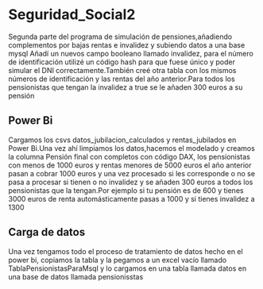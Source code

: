 # Seguridad_Social2
Segunda parte del programa de simulación de pensiones,añadiendo complementos por bajas rentas e invalidez y subiendo datos a una base mysql
Añadí un nuevos campo booleano llamado invalidez, para el número de identificación utilizé un código hash para que fuese único y poder simular el DNI correctamente.También creé otra tabla con los mismos números de identificación y las rentas del año anterior.Para todos los pensionistas que tengan la invalidez a true se le añaden 300 euros a su pensión
## Power Bi
Cargamos los csvs datos_jubilacion_calculados y rentas_jubilados en Power Bi.Una vez ahí limpiamos los datos,hacemos el modelado y creamos la columna Pensión final con completos con código DAX, los pensionistas con menos de 1000 euros y rentas menores de 5000 euros el año anterior pasan a cobrar 1000 euros y una vez procesado si les corresponde o no se pasa a procesar si tienen o no invalidez y se añaden 300 euros a todos los pensionistas que la tengan.Por ejemplo si tu pensión es de 600 y tienes 3000 euros de renta automásticamente pasas a 1000 y si tienes invalidez a 1300
## Carga de datos
Una vez tengamos todo el proceso de tratamiento de datos hecho en el power bi, copiamos la tabla y la pegamos a un excel vacío llamado TablaPensionistasParaMsql y lo cargamos en una tabla llamada datos en una base de datos llamada pensionisstas
